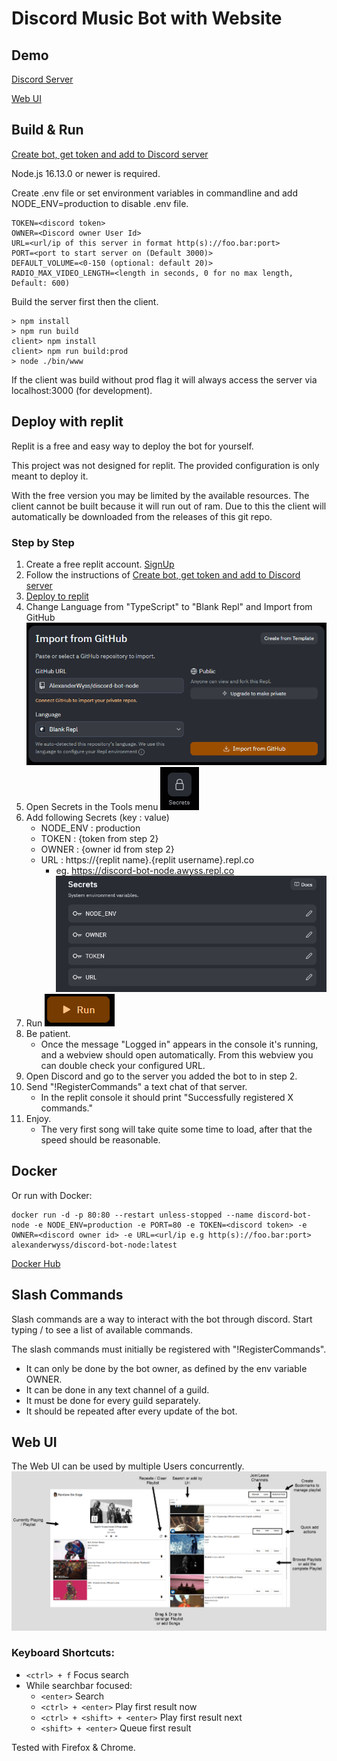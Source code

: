 # Discord Music Bot with Website

## Demo
[Discord Server](https://discord.gg/7v9jSsukYw)

[Web UI](https://discord-demo.wyss.tech/player/790550663280459786)

## Build & Run

[Create bot, get token and add to Discord server](https://github.com/AlexanderWyss/discord-bot-node/blob/master/DiscordBotREADME.md)

Node.js 16.13.0 or newer is required.

Create .env file or set environment variables in commandline and add NODE_ENV=production to disable .env file.
```
TOKEN=<discord token>
OWNER=<Discord owner User Id>
URL=<url/ip of this server in format http(s)://foo.bar:port>
PORT=<port to start server on (Default 3000)>
DEFAULT_VOLUME=<0-150 (optional: default 20)>
RADIO_MAX_VIDEO_LENGTH=<length in seconds, 0 for no max length, Default: 600)
```

Build the server first then the client.
```
> npm install
> npm run build
client> npm install
client> npm run build:prod
> node ./bin/www
```

If the client was build without prod flag it will always access the server via localhost:3000 (for development).

## Deploy with replit
Replit is a free and easy way to deploy the bot for yourself.

This project was not designed for replit. The provided configuration is only meant to deploy it.

With the free version you may be limited by the available resources. 
The client cannot be built because it will run out of ram. 
Due to this the client will automatically be downloaded from the releases of this git repo.

### Step by Step
1. Create a free replit account. [SignUp](https://replit.com/signup)
2. Follow the instructions of [Create bot, get token and add to Discord server](https://github.com/AlexanderWyss/discord-bot-node/blob/master/DiscordBotREADME.md)
3. [Deploy to replit](https://repl.it/github/AlexanderWyss/discord-bot-node)
4. Change Language from "TypeScript" to "Blank Repl" and Import from GitHub
![Web UI](https://raw.githubusercontent.com/AlexanderWyss/README-assets/master/replit_import.png)
5. Open Secrets in the Tools menu
![Secrets](https://raw.githubusercontent.com/AlexanderWyss/README-assets/master/replit_secrets.png)
6. Add following Secrets (key : value)
   - NODE_ENV : production
   - TOKEN : {token from step 2}
   - OWNER : {owner id from step 2}
   - URL : https://{replit name}.{replit username}.repl.co
     - eg. https://discord-bot-node.awyss.repl.co
       ![Run](https://raw.githubusercontent.com/AlexanderWyss/README-assets/master/replit_secrets_list.png)
7. Run
![Run](https://raw.githubusercontent.com/AlexanderWyss/README-assets/master/replit_run.png)
8. Be patient.
   - Once the message "Logged in" appears in the console it's running, and a webview should open automatically.
From this webview you can double check your configured URL.
9. Open Discord and go to the server you added the bot to in step 2.
10. Send "!RegisterCommands" a text chat of that server.
    - In the replit console it should print "Successfully registered X commands."
11. Enjoy.
    - The very first song will take quite some time to load, after that the speed should be reasonable.


## Docker
Or run with Docker:
```
docker run -d -p 80:80 --restart unless-stopped --name discord-bot-node -e NODE_ENV=production -e PORT=80 -e TOKEN=<discord token> -e OWNER=<discord owner id> -e URL=<url/ip e.g http(s)://foo.bar:port> alexanderwyss/discord-bot-node:latest
```
[Docker Hub](https://hub.docker.com/r/alexanderwyss/discord-bot-node)

## Slash Commands
Slash commands are a way to interact with the bot through discord. Start typing / to see a list of available commands.

The slash commands must initially be registered with "!RegisterCommands".
- It can only be done by the bot owner, as defined by the env variable OWNER.
- It can be done in any text channel of a guild.
- It must be done for every guild separately.
- It should be repeated after every update of the bot.

## Web UI
The Web UI can be used by multiple Users concurrently.
![Web UI](https://raw.githubusercontent.com/AlexanderWyss/README-assets/master/discord-bot-node-web-ui.png)

### Keyboard Shortcuts:
* `<ctrl> + f` Focus search
* While searchbar focused:
    * `<enter>` Search
    * `<ctrl> + <enter>` Play first result now
    * `<ctrl> + <shift> + <enter>` Play first result next
    * `<shift> + <enter>` Queue first result

Tested with Firefox & Chrome.
